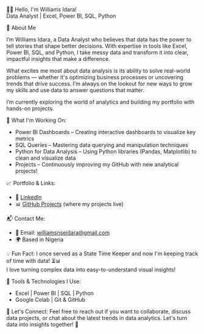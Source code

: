 👋🏽 Hello, I'm Williams Idara!  
Data Analyst | Excel, Power BI, SQL, Python

💼 About Me

I’m Williams Idara, a Data Analyst who believes that data has the power to tell stories that shape better decisions. With expertise in tools like Excel, Power BI, SQL, and Python, I take messy data and transform it into clear, impactful insights that make a difference.

What excites me most about data analysis is its ability to solve real-world problems — whether it's optimizing business processes or uncovering trends that drive success. I’m always on the lookout for new ways to grow my skills and use data to answer questions that matter.

I’m currently exploring the world of analytics and building my portfolio with hands-on projects.

🌱 What I'm Working On:
- Power BI Dashboards – Creating interactive dashboards to visualize key metrics
- SQL Queries – Mastering data querying and manipulation techniques
- Python for Data Analysis – Using Python libraries (Pandas, Matplotlib) to clean and visualize data
- Projects – Continuously improving my GitHub with new analytical projects!

📈 Portfolio & Links:
- 💼 [LinkedIn](www.linkedin.com/in/idara-williams)
- 📊 [GitHub Projects](https://github.com/WilliamsIdara) (where my projects live)

📬 Contact Me:
- 📧 Email: williamsnseidara@gmail.com  
- 🌍 Based in Nigeria

💡 Fun Fact:
I once served as a State Time Keeper and now I'm keeping track of time with data! ⏳📊  
I love turning complex data into easy-to-understand visual insights!

🔧 Tools & Technologies I Use:
- Excel | Power BI | SQL | Python
- Google Colab | Git & GitHub

💬 Let's Connect:
Feel free to reach out if you want to collaborate, discuss data projects, or chat about the latest trends in data analytics. Let's turn data into insights together! 🚀




<!---
WilliamsIdara/WilliamsIdara is a ✨ special ✨ repository because its `README.md` (this file) appears on your GitHub profile.
You can click the Preview link to take a look at your changes.
--->
